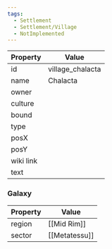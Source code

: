 ```yaml
---
tags:
  - Settlement
  - Settlement/Village
  - NotImplemented
---
```


| Property  | Value            |
| --------- | ---------------- |
| id        | village_chalacta |
| name      | Chalacta         |
| owner     |                  |
| culture   |                  |
| bound     |                  |
| type      |                  |
| posX      |                  |
| posY      |                  |
| wiki link |                  |
| text      |                  |

### Galaxy
| Property | Value         |
| -------- | ------------- |
| region   | [[Mid Rim]]   |
| sector   | [[Metatessu]] |
